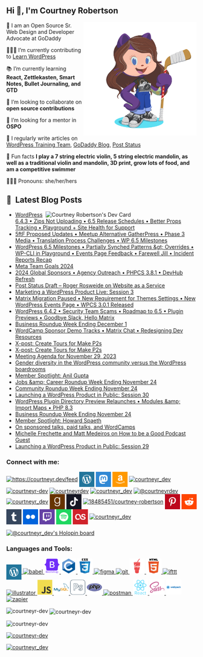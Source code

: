  <h2> Hi 👋, I'm Courtney Robertson</h2>
<img align="right" alt="Courtney Robertson - octocat" src="https://github.com/courtneyr-dev/courtneyr-dev/blob/main/images/octocat-1668641342019.png?raw=true" style="float: right; width: 300px; height: 300px;" />
  
 🥑 I am an Open Source Sr. Web Design and Developer Advocate at GoDaddy
 
 👩🏻‍🏫 I’m currently contributing to [Learn WordPress ](https://github.com/orgs/WordPress/projects/33)

 📚 I’m currently learning **React, Zettlekasten, Smart Notes, Bullet Journaling, and GTD**

 👯 I’m looking to collaborate on **open source contributions** 

 🤝 I’m looking for a mentor in **OSPO**

 📝 I regularly write articles on [WordPress Training Team](https://make.wordpress.org/training/author/courane01), [GoDaddy Blog](https://www.godaddy.com/garage/author/crobertson/), [Post Status](https://poststatus.com/author/courtney/) 

 🎻 Fun facts **I play a 7 string electric violin, 5 string electric mandolin, as well as a traditional violin and mandolin, 3D print, grow lots of food, and am a competitive swimmer**
 
👩🏻‍💻 Pronouns: she/her/hers


## 📝 &nbsp;**Latest Blog Posts**
<a href="https://app.daily.dev/courtneyr_dev"><img align="right" src="https://api.daily.dev/devcards/e52de7446e754a358091b65be1958965.png?r=5qt" width="400" alt="Courtney Robertson's Dev Card"/></a>
<!-- BLOG-POST-LIST:START -->
- [WordPress 6.4.3 • Zips Not Uploading • 6.5 Release Schedules • Better Props Tracking • Playground + Site Health for Support](https://poststatus.com/wordpress-6-4-3-zips-not-uploading-6-5-release-schedules-better-props-tracking-playground-site-health-for-support/)
- [5ftF Proposed Updates • Meetup Alternative GatherPress • Phase 3 Media • Translation Process Challenges • WP 6.5 Milestones](https://poststatus.com/5ftf-proposed-updates-meetup-alternative-gatherpress-phase-3-media-translation-process-challenges-wp-6-5-milestones/)
- [WordPress 6.5 Milestones • Partially Synched Patterns &amp;gt; Overrides • WP-CLI in Playground • Events Page Feedback • Farewell Jill • Incident Reports Recap](https://poststatus.com/wordpress-6-5-milestones-events-page-feedback-farewell-jill-incident-reports-recap/)
- [Meta Team Goals 2024](https://make.wordpress.org/meta/2024/01/13/meta-team-goals-2024/)
- [2024 Global Sponsors • Agency Outreach • PHPCS 3.8.1 • DevHub Refresh](https://poststatus.com/2024-global-sponsors-agency-outreach-phpcs-3-8-1-devhub-refresh/)
- [Post Status Draft – Roger Rosweide on Website as a Service](https://poststatus.com/post-status-draft-roger-rosweide-on-website-as-a-service/)
- [Marketing a WordPress Product Live: Session 3](https://poststatus.com/marketing-a-wordpress-product-live-session-3/)
- [Matrix Migration Paused • New Requirement for Themes Settings • New WordPress Events Page • WPCS 3.0.1 Released](https://poststatus.com/matrix-migration-paused-new-requirement-for-themes-settings-new-wordpress-events-page-wpcs-3-0-1-released/)
- [WordPress 6.4.2 • Security Team Scams • Roadmap to 6.5 • Plugin Previews • Goodbye Slack, Hello Matrix](https://poststatus.com/wordpress-6-4-2-security-team-scams-roadmap-to-6-5-plugin-previews-goodbye-slack-hello-matrix/)
- [Business Roundup Week Ending December 1](https://poststatus.com/business-roundup-week-ending-december-1/)
- [WordCamp Sponsor Demo Tracks • Matrix Chat • Redesigning Dev Resources](https://poststatus.com/wordcamp-sponsor-demo-tracks-matrix-chat-redesigning-dev-resources/)
- [X-post: Create Tours for Make P2s](https://make.wordpress.org/training/2023/11/30/xpost-create-tours-for-make-p2s/)
- [X-post: Create Tours for Make P2s](https://make.wordpress.org/project/2023/11/30/xpost-create-tours-for-make-p2s/)
- [Meeting Agenda for November 29, 2023](https://make.wordpress.org/meta/2023/11/29/meeting-agenda-for-november-29-2023/)
- [Gender diversity in the WordPress community versus the WordPress boardrooms](https://poststatus.com/gender-diversity-in-the-wordpress-community-versus-the-wordpress-boardrooms/)
- [Member Spotlight: Anil Gupta](https://poststatus.com/member-spotlight-anil-gupta/)
- [Jobs &amp;amp; Career Roundup Week Ending November 24](https://poststatus.com/jobs-career-roundup-week-ending-november-24/)
- [Community Roundup Week Ending November 24](https://poststatus.com/community-roundup-week-ending-november-24/)
- [Launching a WordPress Product in Public: Session 30](https://poststatus.com/launching-a-wordpress-product-in-public-session-30/)
- [WordPress Plugin Directory Preview Relaunches • Modules &amp;amp; Import Maps • PHP 8.3](https://poststatus.com/wordpress-plugin-directory-preview-relaunches-modules-import-maps-php-8-3/)
- [Business Roundup Week Ending November 24](https://poststatus.com/business-roundup-week-ending-november-24/)
- [Member Spotlight: Howard Spaeth](https://poststatus.com/member-spotlight-howard-spaeth/)
- [On sponsored talks, paid talks, and WordCamps](https://poststatus.com/on-sponsored-talks-paid-talks-and-wordcamps/)
- [Michelle Frechette and Matt Medeiros on How to be a Good Podcast Guest](https://poststatus.com/michelle-frechette-and-matt-medeiros-on-how-to-be-a-good-podcast-guest/)
- [Launching a WordPress Product in Public: Session 29](https://poststatus.com/launching-a-wordpress-product-in-public-session-28-2/)
<!-- BLOG-POST-LIST:END -->

<h3 align="left">Connect with me:</h3>
<p align="left">
<a href="https://courtneyr.dev/feed" target="blank"><img align="center" src="https://raw.githubusercontent.com/rahuldkjain/github-profile-readme-generator/master/src/images/icons/Social/rss.svg" alt="https://courtneyr.dev/feed" height="30" width="40" /></a>
<a href="https://profiles.wordpress.org/courane01" target="blank"><img align="center" src="https://github.com/courtneyr-dev/courtneyr-dev/blob/main/images/wordpress.png?raw=true" alt="https://https://profiles.wordpress.org/courane01" height="40" width="40" /></a>
<a href="https://floss.social/@courtneyr_dev" target="blank" rel="me"><img align="center" src="https://github.com/courtneyr-dev/courtneyr-dev/blob/main/images/mastodon.png?raw=true" alt="https://fosstodon.org/@courtneyr_dev" height="40" width="40" /></a>
<a href="https://www.amazon.com/hz/wishlist/ls/1T5OKLMTA0MZQ?ref_=wl_share" target="blank"><img align="center" src="https://github.com/courtneyr-dev/courtneyr-dev/blob/main/images/amazon.png?raw=true" alt="https://www.amazon.com/hz/wishlist/ls/1T5OKLMTA0MZQ?ref_=wl_share" height="40" width="40" /></a>
<a href="https://twitter.com/courtneyr_dev" target="blank"><img align="center" src="https://raw.githubusercontent.com/rahuldkjain/github-profile-readme-generator/master/src/images/icons/Social/twitter.svg" alt="courtneyr_dev" height="30" width="40" /></a>
<a href="https://linkedin.com/in/courtneyr-dev" target="blank"><img align="center" src="https://raw.githubusercontent.com/rahuldkjain/github-profile-readme-generator/master/src/images/icons/Social/linked-in-alt.svg" alt="courtneyr-dev" height="30" width="40" /></a>
<a href="https://fb.com/courtneyrdev" target="blank"><img align="center" src="https://raw.githubusercontent.com/rahuldkjain/github-profile-readme-generator/master/src/images/icons/Social/facebook.svg" alt="courtneyrdev" height="30" width="40" /></a>
<a href="https://instagram.com/courtneyr_dev" target="blank"><img align="center" src="https://raw.githubusercontent.com/rahuldkjain/github-profile-readme-generator/master/src/images/icons/Social/instagram.svg" alt="courtneyr_dev" height="30" width="40" /></a>
<a href="https://hashnode.com/@courtneyrdev" target="blank"><img align="center" src="https://raw.githubusercontent.com/rahuldkjain/github-profile-readme-generator/master/src/images/icons/Social/hashnode.svg" alt="@courtneyrdev" height="30" width="40" /></a>
<a href="https://www.youtube.com/c/courtneyr_dev" target="blank"><img align="center" src="https://raw.githubusercontent.com/rahuldkjain/github-profile-readme-generator/master/src/images/icons/Social/youtube.svg" alt="courtneyr_dev" height="30" width="40" /></a>
<a href="https://www.goodreads.com/user/show/2768384-courtney-robertson" target="blank" rel="me"><img align="center" src="https://github.com/courtneyr-dev/courtneyr-dev/blob/main/images/goodreads.png?raw=true" alt="https://www.goodreads.com/user/show/2768384-courtney-robertson" height="40" width="40" /></a>
<a href="https://www.tiktok.com/@courtneyr_dev" target="blank"><img align="center" src="https://github.com/courtneyr-dev/courtneyr-dev/blob/main/images/tiktok.png?raw=true" alt="https://www.tiktok.com/@courtneyr_dev" height="40" width="40" /></a>
<a href="https://stackoverflow.com/users/18485451/courtney-robertson" target="blank"><img align="center" src="https://raw.githubusercontent.com/rahuldkjain/github-profile-readme-generator/master/src/images/icons/Social/stack-overflow.svg" alt="18485451/courtney-robertson" height="30" width="40" /></a>
<a href="https://www.pinterest.com/courtneyr_dev" target="blank" rel="me"><img align="center" src="https://github.com/courtneyr-dev/courtneyr-dev/blob/main/images/pinterest.png?raw=true" alt="https://www.pinterest.com/courtneyr_dev" height="40" width="40" /></a>
<a href="https://www.reddit.com/user/courane01" target="blank" rel="me"><img align="center" src="https://github.com/courtneyr-dev/courtneyr-dev/blob/main/images/reddit.png?raw=true" alt="https://www.reddit.com/user/courane01" height="40" width="40" /></a>
<a href="https://courtneyr-dev.tumblr.com/" target="blank" rel="me"><img align="center" src="https://github.com/courtneyr-dev/courtneyr-dev/blob/main/images/tumblr.png?raw=true" alt="https://courtneyr-dev.tumblr.com/" height="40" width="40" /></a>
<a href="https://www.flickr.com/photos/courane001/" target="blank" rel="me"><img align="center" src="https://github.com/courtneyr-dev/courtneyr-dev/blob/main/images/flickr.png?raw=true" alt="https://www.flickr.com/photos/courane001/" height="40" width="40" /></a>
<a href="https://www.twitch.tv/courtneyr_dev" target="blank" rel="me"><img align="center" src="https://github.com/courtneyr-dev/courtneyr-dev/blob/main/images/twitch.png?raw=true" alt="https://www.twitch.tv/courtneyr_dev" height="40" width="40" /></a>
<a href="https://open.spotify.com/user/courtneyengle?si=dab1a7c0f543418e" target="blank" rel="me"><img align="center" src="https://github.com/courtneyr-dev/courtneyr-dev/blob/main/images/spotify.png?raw=true" alt="https://open.spotify.com/user/courtneyengle?si=dab1a7c0f543418e" height="40" width="40" /></a>
<a href="https://www.last.fm/user/courane01" target="blank" rel="me"><img align="center" src="https://github.com/courtneyr-dev/courtneyr-dev/blob/main/images/lastfm.png?raw=true" alt="https://www.last.fm/user/courane01" height="40" width="40" /></a>
<a href="https://dev.to/courtneyr_dev" target="blank"><img align="center" src="https://raw.githubusercontent.com/rahuldkjain/github-profile-readme-generator/master/src/images/icons/Social/devto.svg" alt="courtneyr_dev" height="30" width="40" /></a>

</p>

[![@courtneyr_dev's Holopin board](https://holopin.io/api/user/board?user=courtneyr_dev)](https://holopin.io/@courtneyr_dev)

<h3 align="left">Languages and Tools:</h3>
<p align="left"> <a href="https://make.wordpress.org/training" target="blank"><img align="center" src="https://github.com/courtneyr-dev/courtneyr-dev/blob/main/images/wordpress.png?raw=true" alt="https://make.wordpress.org/training" height="40" width="40" /></a><a href="https://babeljs.io/" target="_blank" rel="noreferrer"> <img src="https://www.vectorlogo.zone/logos/babeljs/babeljs-icon.svg" alt="babel" width="40" height="40"/> </a> <a href="https://getbootstrap.com" target="_blank" rel="noreferrer"> <img src="https://raw.githubusercontent.com/devicons/devicon/master/icons/bootstrap/bootstrap-plain-wordmark.svg" alt="bootstrap" width="40" height="40"/> </a> <a href="https://www.cprogramming.com/" target="_blank" rel="noreferrer"> <img src="https://raw.githubusercontent.com/devicons/devicon/master/icons/c/c-original.svg" alt="c" width="40" height="40"/> </a> <a href="https://www.w3schools.com/css/" target="_blank" rel="noreferrer"> <img src="https://raw.githubusercontent.com/devicons/devicon/master/icons/css3/css3-original-wordmark.svg" alt="css3" width="40" height="40"/> </a> <a href="https://www.figma.com/" target="_blank" rel="noreferrer"> <img src="https://www.vectorlogo.zone/logos/figma/figma-icon.svg" alt="figma" width="40" height="40"/> </a> <a href="https://git-scm.com/" target="_blank" rel="noreferrer"> <img src="https://www.vectorlogo.zone/logos/git-scm/git-scm-icon.svg" alt="git" width="40" height="40"/> </a> <a href="https://gulpjs.com" target="_blank" rel="noreferrer"> <img src="https://raw.githubusercontent.com/devicons/devicon/master/icons/gulp/gulp-plain.svg" alt="gulp" width="40" height="40"/> </a> <a href="https://www.w3.org/html/" target="_blank" rel="noreferrer"> <img src="https://raw.githubusercontent.com/devicons/devicon/master/icons/html5/html5-original-wordmark.svg" alt="html5" width="40" height="40"/> </a> <a href="https://ifttt.com/" target="_blank" rel="noreferrer"> <img src="https://www.vectorlogo.zone/logos/ifttt/ifttt-ar21.svg" alt="ifttt" width="40" height="40"/> </a> <a href="https://www.adobe.com/in/products/illustrator.html" target="_blank" rel="noreferrer"> <img src="https://www.vectorlogo.zone/logos/adobe_illustrator/adobe_illustrator-icon.svg" alt="illustrator" width="40" height="40"/> </a> <a href="https://developer.mozilla.org/en-US/docs/Web/JavaScript" target="_blank" rel="noreferrer"> <img src="https://raw.githubusercontent.com/devicons/devicon/master/icons/javascript/javascript-original.svg" alt="javascript" width="40" height="40"/> </a> <a href="https://www.mysql.com/" target="_blank" rel="noreferrer"> <img src="https://raw.githubusercontent.com/devicons/devicon/master/icons/mysql/mysql-original-wordmark.svg" alt="mysql" width="40" height="40"/> </a> <a href="https://www.photoshop.com/en" target="_blank" rel="noreferrer"> <img src="https://raw.githubusercontent.com/devicons/devicon/master/icons/photoshop/photoshop-line.svg" alt="photoshop" width="40" height="40"/> </a> <a href="https://www.php.net" target="_blank" rel="noreferrer"> <img src="https://raw.githubusercontent.com/devicons/devicon/master/icons/php/php-original.svg" alt="php" width="40" height="40"/> </a> <a href="https://postman.com" target="_blank" rel="noreferrer"> <img src="https://www.vectorlogo.zone/logos/getpostman/getpostman-icon.svg" alt="postman" width="40" height="40"/> </a> <a href="https://reactjs.org/" target="_blank" rel="noreferrer"> <img src="https://raw.githubusercontent.com/devicons/devicon/master/icons/react/react-original-wordmark.svg" alt="react" width="40" height="40"/> </a> <a href="https://sass-lang.com" target="_blank" rel="noreferrer"> <img src="https://raw.githubusercontent.com/devicons/devicon/master/icons/sass/sass-original.svg" alt="sass" width="40" height="40"/> </a> <a href="https://webpack.js.org" target="_blank" rel="noreferrer"> <img src="https://raw.githubusercontent.com/devicons/devicon/d00d0969292a6569d45b06d3f350f463a0107b0d/icons/webpack/webpack-original-wordmark.svg" alt="webpack" width="40" height="40"/> </a> <a href="https://zapier.com" target="_blank" rel="noreferrer"> <img src="https://www.vectorlogo.zone/logos/zapier/zapier-icon.svg" alt="zapier" width="40" height="40"/> </a> </p>

<p><img align="left" src="https://github-readme-stats.vercel.app/api/top-langs?username=courtneyr-dev&show_icons=true&locale=en&layout=compact" alt="courtneyr-dev" /></p>

<p>&nbsp;<img align="center" src="https://github-readme-stats.vercel.app/api?username=courtneyr-dev&show_icons=true&locale=en" alt="courtneyr-dev" /></p>

<p><img align="center" src="https://github-readme-streak-stats.herokuapp.com/?user=courtneyr-dev&" alt="courtneyr-dev" /></p>


<p align="left"> <a href="https://github.com/ryo-ma/github-profile-trophy"><img src="https://github-profile-trophy.vercel.app/?username=courtneyr-dev" alt="courtneyr-dev" /></a> </p>

<p align="left"> <a href="https://twitter.com/courtneyr_dev" target="blank"><img src="https://img.shields.io/twitter/follow/courtneyr_dev?logo=twitter&style=for-the-badge" alt="courtneyr_dev" /></a> </p>
